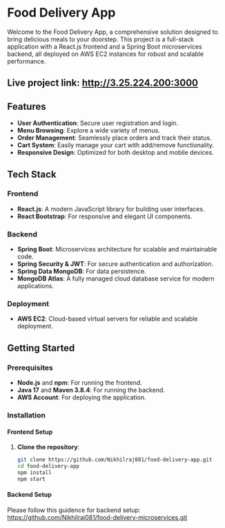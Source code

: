 # Food Delivery App

Welcome to the Food Delivery App, a comprehensive solution designed to bring delicious meals to your doorstep. This project is a full-stack application with a React.js frontend and a Spring Boot microservices backend, all deployed on AWS EC2 instances for robust and scalable performance.

## Live project link: http://3.25.224.200:3000

## Features

- **User Authentication**: Secure user registration and login.
- **Menu Browsing**: Explore a wide variety of menus.
- **Order Management**: Seamlessly place orders and track their status.
- **Cart System**: Easily manage your cart with add/remove functionality.
- **Responsive Design**: Optimized for both desktop and mobile devices.

## Tech Stack

### Frontend
- **React.js**: A modern JavaScript library for building user interfaces.
- **React Bootstrap**: For responsive and elegant UI components.

### Backend
- **Spring Boot**: Microservices architecture for scalable and maintainable code.
- **Spring Security & JWT**: For secure authentication and authorization.
- **Spring Data MongoDB**: For data persistence.
- **MongoDB Atlas**: A fully managed cloud database service for modern applications.

### Deployment
- **AWS EC2**: Cloud-based virtual servers for reliable and scalable deployment.

## Getting Started

### Prerequisites
- **Node.js** and **npm**: For running the frontend.
- **Java 17** and **Maven 3.8.4**: For running the backend.
- **AWS Account**: For deploying the application.

### Installation

#### Frontend Setup

1.  **Clone the repository**:
    ```bash
    git clone https://github.com/Nikhilraj081/food-delivery-app.git
    cd food-delivery-app
    npm install
    npm start
    ```
  #### Backend Setup
  Please follow this guidence for backend setup:
  https://github.com/Nikhilraj081/food-delivery-microservices.git 

